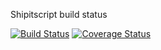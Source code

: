 Shipitscript build status

[![Build Status](https://travis-ci.org/mozilla-releng/shipitscript.svg?branch=master)](https://travis-ci.org/mozilla-releng/shipitscript)
[![Coverage Status](https://coveralls.io/repos/github/mozilla-releng/shipitscript/badge.svg?branch=master)](https://coveralls.io/github/mozilla-releng/shipitscript?branch=master)
